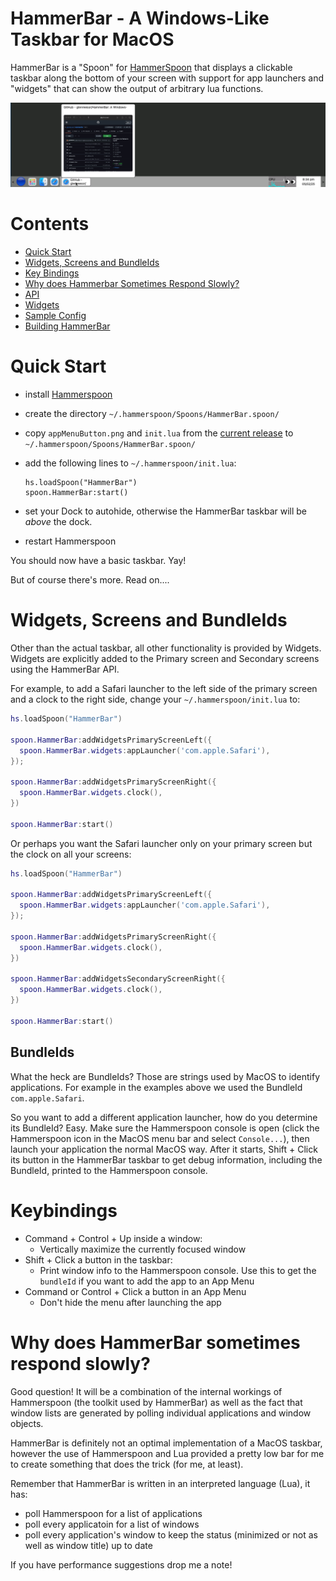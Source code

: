 # HammerBar - A Windows-Like Taskbar for MacOS

HammerBar is a "Spoon" for [HammerSpoon](https://www.hammerspoon.org) that displays
a clickable taskbar along the bottom of your screen with support for app launchers
and "widgets" that can show the output of arbitrary lua functions.

![HammerBar example](doc/example.png)

# Contents

- [Quick Start](#quick-start)
- [Widgets, Screens and BundleIds](#widgets-screens-and-bundleids)
- [Key Bindings](#keybindings)
- [Why does Hammerbar Sometimes Respond Slowly?](#why-does-hammerbar-sometimes-respond-slowly)
- [API](doc/api.md)
- [Widgets](doc/widgets.md)
- [Sample Config](doc/sample-config.md)
- [Building HammerBar](doc/building.md)

# Quick Start

- install [Hammerspoon](https://www.hammerspoon.org)
- create the directory `~/.hammerspoon/Spoons/HammerBar.spoon/`
- copy `appMenuButton.png` and `init.lua`
  from the [current release](https://github.com/glenreesor/HammerBar/releases/tag/v1.0)
  to `~/.hammerspoon/Spoons/HammerBar.spoon/`
- add the following lines to `~/.hammerspoon/init.lua`:

      hs.loadSpoon("HammerBar")
      spoon.HammerBar:start()

- set your Dock to autohide, otherwise the HammerBar taskbar will be _above_ the dock.
- restart Hammerspoon

You should now have a basic taskbar. Yay!

But of course there's more. Read on....

# Widgets, Screens and BundleIds

Other than the actual taskbar, all other functionality is provided by Widgets. Widgets
are explicitly added to the Primary screen and Secondary screens using the HammerBar
API.

For example, to add a Safari launcher to the left side of the primary screen and
a clock to the right side, change your `~/.hammerspoon/init.lua` to:

```lua
hs.loadSpoon("HammerBar")

spoon.HammerBar:addWidgetsPrimaryScreenLeft({
  spoon.HammerBar.widgets:appLauncher('com.apple.Safari'),
});

spoon.HammerBar:addWidgetsPrimaryScreenRight({
  spoon.HammerBar.widgets.clock(),
})

spoon.HammerBar:start()
```

Or perhaps you want the Safari launcher only on your primary screen but the clock
on all your screens:

```lua
hs.loadSpoon("HammerBar")

spoon.HammerBar:addWidgetsPrimaryScreenLeft({
  spoon.HammerBar.widgets:appLauncher('com.apple.Safari'),
});

spoon.HammerBar:addWidgetsPrimaryScreenRight({
  spoon.HammerBar.widgets.clock(),
})

spoon.HammerBar:addWidgetsSecondaryScreenRight({
  spoon.HammerBar.widgets.clock(),
})

spoon.HammerBar:start()
```

## BundleIds

What the heck are BundleIds? Those are strings used by MacOS to identify applications.
For example in the examples above we used the BundleId `com.apple.Safari`.

So you want to add a different application launcher, how do you determine its
BundleId? Easy. Make sure the Hammerspoon console is open (click the Hammerspoon
icon in the MacOS menu bar and select `Console...`), then launch your application
the normal MacOS way. After it starts, Shift + Click its button in the HammerBar taskbar to
get debug information, including the BundleId, printed to the Hammerspoon console.

# Keybindings

- Command + Control + Up inside a window:
  - Vertically maximize the currently focused window
- Shift + Click a button in the taskbar:
  - Print window info to the Hammerspoon console. Use this to get the `bundleId` if you want to add the app to an App Menu
- Command or Control + Click a button in an App Menu
  - Don't hide the menu after launching the app

# Why does HammerBar sometimes respond slowly?

Good question! It will be a combination of the internal workings of Hammerspoon
(the toolkit used by HammerBar) as well as the fact that window lists are generated
by polling individual applications and window objects.

HammerBar is definitely not an optimal implementation of a MacOS taskbar, however
the use of Hammerspoon and Lua provided a pretty low bar for me to create something
that does the trick (for me, at least).

Remember that HammerBar is written in an interpreted language (Lua), it has:

- poll Hammerspoon for a list of applications
- poll every applicatoin for a list of windows
- poll every application's window to keep the status (minimized or not as well as window title)
  up to date

If you have performance suggestions drop me a note!
